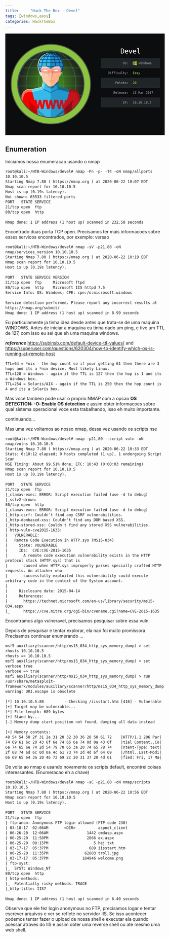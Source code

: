 ```yaml
---
title:     "Hack The Box - Devel"
tags: [windows,easy]
categories: HackTheBox
---
```



![1.jpg](https://raw.githubusercontent.com/an4kein/an4kein.github.io/master/img/htb-devel/1.jpg)

## Enumeration

Iniciamos nossa enumeracao usando o nmap


```
root@kali:~/HTB-Windows/devel# nmap -Pn -p- -T4 -oN nmap/allports  10.10.10.5
Starting Nmap 7.80 ( https://nmap.org ) at 2020-06-22 10:07 EDT
Nmap scan report for 10.10.10.5
Host is up (0.19s latency).
Not shown: 65533 filtered ports
PORT   STATE SERVICE
21/tcp open  ftp
80/tcp open  http

Nmap done: 1 IP address (1 host up) scanned in 232.58 seconds
```

Encontrado duas porta TCP open. Precisamos ter mais informacoes sobre esses servicos encontrados, por exemplo: versao

```
root@kali:~/HTB-Windows/devel# nmap -sV -p21,80 -oN nmap/services_version 10.10.10.5
Starting Nmap 7.80 ( https://nmap.org ) at 2020-06-22 10:19 EDT
Nmap scan report for 10.10.10.5
Host is up (0.19s latency).

PORT   STATE SERVICE VERSION
21/tcp open  ftp     Microsoft ftpd
80/tcp open  http    Microsoft IIS httpd 7.5
Service Info: OS: Windows; CPE: cpe:/o:microsoft:windows

Service detection performed. Please report any incorrect results at https://nmap.org/submit/ .
Nmap done: 1 IP address (1 host up) scanned in 8.99 seconds
```

Eu particulamente ja tinha idea desde antes que trata-se de uma maquina WINDOWS. Antes de iniciar a maquina eu tinha dado um ping, e tive um TTL de 127, com isso eu sei que eh uma maquina windows.

***reference*** https://subinsb.com/default-device-ttl-values/ and https://superuser.com/questions/620304/how-to-identify-which-os-is-running-at-remote-host

```
TTL=64 = *nix - the hop count so if your getting 61 then there are 3 hops and its a *nix device. Most likely Linux.
TTL=128 = Windows - again if the TTL is 127 then the hop is 1 and its a Windows box.
TTL=254 = Solaris/AIX - again if the TTL is 250 then the hop count is 4 and its a Solaris box.
```

Mas voce tambem pode usar o proprio NMAP com a opcao **OS DETECTION: -O: Enable OS detection** e assim obter informacoes sobre qual sistema operacional voce esta trabalhando, isso eh muito importante.

continuando...

Mas uma vez voltamos ao nosso nmap, dessa vez usando os scripts nse

```
root@kali:~/HTB-Windows/devel# nmap -p21,80 --script vuln -oN nmap/vulns 10.10.10.5   
Starting Nmap 7.80 ( https://nmap.org ) at 2020-06-22 10:33 EDT
Stats: 0:10:12 elapsed; 0 hosts completed (1 up), 1 undergoing Script Scan
NSE Timing: About 99.51% done; ETC: 10:43 (0:00:03 remaining)
Nmap scan report for 10.10.10.5
Host is up (0.19s latency).

PORT   STATE SERVICE
21/tcp open  ftp
|_clamav-exec: ERROR: Script execution failed (use -d to debug)
|_sslv2-drown: 
80/tcp open  http
|_clamav-exec: ERROR: Script execution failed (use -d to debug)
|_http-csrf: Couldn't find any CSRF vulnerabilities.
|_http-dombased-xss: Couldn't find any DOM based XSS.
|_http-stored-xss: Couldn't find any stored XSS vulnerabilities.
| http-vuln-cve2015-1635: 
|   VULNERABLE:
|   Remote Code Execution in HTTP.sys (MS15-034)
|     State: VULNERABLE
|     IDs:  CVE:CVE-2015-1635
|       A remote code execution vulnerability exists in the HTTP protocol stack (HTTP.sys) that is
|       caused when HTTP.sys improperly parses specially crafted HTTP requests. An attacker who
|       successfully exploited this vulnerability could execute arbitrary code in the context of the System account.
|           
|     Disclosure date: 2015-04-14
|     References:
|       https://technet.microsoft.com/en-us/library/security/ms15-034.aspx
|_      https://cve.mitre.org/cgi-bin/cvename.cgi?name=CVE-2015-1635

```

Encontramos algo vulneravel, precisamos pesquisar sobre essa vuln.

Depois de pesquisar e tentar explorar, ela nao foi muito promissora. Precisamos continuar enumerando ...

```
msf5 auxiliary(scanner/http/ms15_034_http_sys_memory_dump) > set rhosts 10.10.10.5
rhosts => 10.10.10.5
msf5 auxiliary(scanner/http/ms15_034_http_sys_memory_dump) > set verbose true
verbose => true
msf5 auxiliary(scanner/http/ms15_034_http_sys_memory_dump) > run
/usr/share/metasploit-framework/modules/auxiliary/scanner/http/ms15_034_http_sys_memory_dump.rb:67: warning: URI.escape is obsolete

[*] 10.10.10.5:80         - Checking /iisstart.htm [416] - Vulnerable
[+] Target may be vulnerable...
[*] File length: 689 bytes
[+] Stand by...
[-] Memory dump start position not found, dumping all data instead

[+] Memory contents:
48 54 54 50 2f 31 2e 31 20 32 30 36 20 50 61 72    |HTTP/1.1 206 Par|
74 69 61 6c 20 43 6f 6e 74 65 6e 74 0d 0a 43 6f    |tial Content..Co|
6e 74 65 6e 74 2d 54 79 70 65 3a 20 74 65 78 74    |ntent-Type: text|
2f 68 74 6d 6c 0d 0a 4c 61 73 74 2d 4d 6f 64 69    |/html..Last-Modi|
66 69 65 64 3a 20 46 72 69 2c 20 31 37 20 4d 61    |fied: Fri, 17 Ma|
```

De volta ao nmap e usando novamente os scripts default, encontrei coisas interessantes. (Enumeracao eh a chave)

```
root@kali:~/HTB-Windows/devel# nmap -sC -p21,80 -oN nmap/scripts 10.10.10.5
Starting Nmap 7.80 ( https://nmap.org ) at 2020-06-22 10:56 EDT
Nmap scan report for 10.10.10.5
Host is up (0.19s latency).

PORT   STATE SERVICE
21/tcp open  ftp
| ftp-anon: Anonymous FTP login allowed (FTP code 230)
| 03-18-17  02:06AM       <DIR>          aspnet_client
| 06-26-20  12:06AM                 1442 cmdasp.aspx
| 06-25-20  11:58PM                 2866 ex.aspx
| 06-25-20  08:15PM                    5 hej.txt
| 03-17-17  05:37PM                  689 iisstart.htm
| 06-25-20  11:35PM                62803 troll.jpg
|_03-17-17  05:37PM               184946 welcome.png
| ftp-syst: 
|_  SYST: Windows_NT
80/tcp open  http
| http-methods: 
|_  Potentially risky methods: TRACE
|_http-title: IIS7

Nmap done: 1 IP address (1 host up) scanned in 6.40 seconds
```

Observe que ele fez login anonymous no FTP, precisamos logar e tentar escrever arquivos e ver se reflete no servidor IIS. Se isso acontecer podemos tentar fazer o upload de nossa shell e executar ela quando acessar atraves do IIS e assim obter uma reverse shell ou ate mesmo uma web shell.
